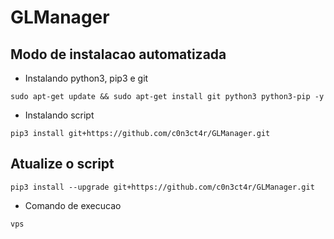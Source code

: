 # GLManager

## Modo de instalacao automatizada

* Instalando python3, pip3 e git
```
sudo apt-get update && sudo apt-get install git python3 python3-pip -y
``` 

* Instalando script
```
pip3 install git+https://github.com/c0n3ct4r/GLManager.git
```

## Atualize o script
```
pip3 install --upgrade git+https://github.com/c0n3ct4r/GLManager.git
```

* Comando de execucao
```
vps
```
